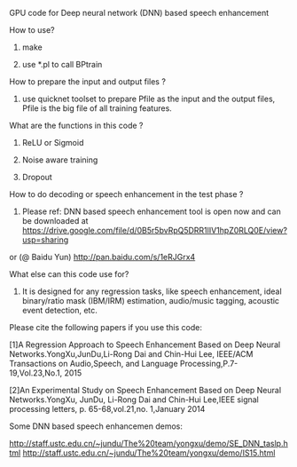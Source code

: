 GPU code for Deep neural network (DNN) based speech enhancement

How to use?

1. make

2. use *.pl to call BPtrain

How to prepare the input and output files ?

1. use quicknet toolset to prepare Pfile as the input and the output files, Pfile is the big file of all training features.

What are the functions in this code ?

1. ReLU or Sigmoid

2. Noise aware training

3. Dropout

How to do decoding or speech enhancement in the test phase ?

1. Please ref: DNN based speech enhancement tool is open now and can be downloaded at https://drive.google.com/file/d/0B5r5bvRpQ5DRR1lIV1hpZ0RLQ0E/view?usp=sharing

or (@ Baidu Yun)
http://pan.baidu.com/s/1eRJGrx4 


What else can this code use for?

1. It is designed for any regression tasks, like speech enhancement, ideal binary/ratio mask (IBM/IRM) estimation, audio/music tagging, acoustic event detection, etc.

Please cite the following papers if you use this code:

[1]A Regression Approach to Speech Enhancement Based on Deep Neural Networks.YongXu,JunDu,Li-Rong Dai and Chin-Hui Lee, IEEE/ACM Transactions on Audio,Speech, and Language Processing,P.7-19,Vol.23,No.1, 2015

[2]An Experimental Study on Speech Enhancement Based on Deep Neural Networks.YongXu, JunDu, Li-Rong Dai and Chin-Hui Lee,IEEE signal processing letters, p. 65-68,vol.21,no. 1,January 2014

Some DNN based speech enhancemen demos:

http://staff.ustc.edu.cn/~jundu/The%20team/yongxu/demo/SE_DNN_taslp.html
http://staff.ustc.edu.cn/~jundu/The%20team/yongxu/demo/IS15.html
